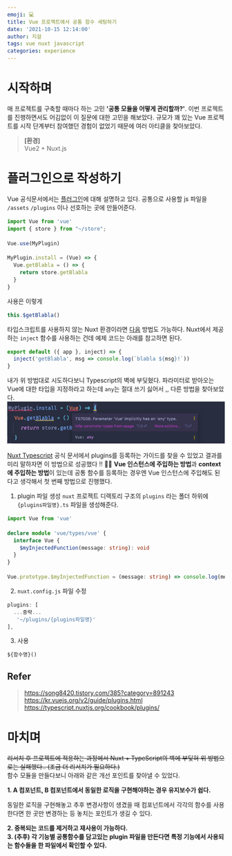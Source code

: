 ```yaml
---
emoji: 💻
title: Vue 프로젝트에서 공통 함수 세팅하기
date: '2021-10-15 12:14:00'
author: 지걸
tags: vue nuxt javascript
categories: experience
---
```


# 시작하며
매 프로젝트를 구축할 때마다 하는 고민 **'공통 모듈을 어떻게 관리할까?'**. 이번 프로젝트를 진행하면서도 어김없이 이 질문에 대한 고민을 해보았다. 규모가 꽤 있는 Vue 프로젝트를 시작 단계부터 참여했던 경험이 없었기 때문에 여러 아티클을 찾아보았다.

> **[환경]**   
Vue2 + Nuxt.js

# 플러그인으로 작성하기
Vue 공식문서에서는 [플러그인](https://kr.vuejs.org/v2/guide/plugins.html)에 대해 설명하고 있다. 공통으로 사용할 js 파일을 `/assets` `/plugins` 이나 선호하는 곳에 만들어준다.

```typescript
import Vue from 'vue'
import { store } from "~/store";

Vue.use(MyPlugin)

MyPlugin.install = (Vue) => {
  Vue.getBlabla = () => {
    return store.getBlabla
  }
}
```
사용은 이렇게
```typescript
this.$getBlabla()
```
타입스크립트를 사용하지 않는 Nuxt 환경이라면 [다음](https://nuxtjs.org/docs/directory-structure/plugins/#inject-in-root--context) 방법도 가능하다. Nuxt에서 제공하는 `inject` 함수를 사용하는 건데 예제 코드는 아래를 참고하면 된다.
```javascript
export default ({ app }, inject) => {
  inject('getBlabla', msg => console.log(`blabla ${msg}!`))
}
```

내가 위 방법대로 시도하다보니 Typescript의 벽에 부딪혔다. 파라미터로 받아오는 Vue에 대한 타입을 지정하라고 하는데 `any`는 절대 쓰기 싫어서 ,, 다른 방법을 찾아보았다.
![img.png](img.png)

[Nuxt Typescript](https://typescript.nuxtjs.org/cookbook/plugins/) 공식 문서에서 plugins를 등록하는 가이드를 찾을 수 있었고 결과를 미리 말하자면 이 방법으로 성공했다 !! 💪🏻 **Vue 인스턴스에 주입하는 방법**과 **context에 주입하는 방법**이 있는데 공통 함수를 등록하는 경우엔 Vue 인스턴스에 주입해도 된다고 생각해서 첫 번째 방법으로 진행했다.

1. plugin 파일 생성
`nuxt` 프로젝트 디렉토리 구조의 `plugins` 라는 폴더 하위에 `{plugins파일명}.ts` 파일을 생성해준다. 
```typescript
import Vue from 'vue'

declare module 'vue/types/vue' {
  interface Vue {
    $myInjectedFunction(message: string): void
  }
}

Vue.prototype.$myInjectedFunction = (message: string) => console.log(message)
```

2. `nuxt.config.js` 파일 수정
```typescript
plugins: [
  ...중략...
   '~/plugins/{plugins파일명}'
],
```

3. 사용
```typescript
${함수명}()
```
 

## Refer  
> https://song8420.tistory.com/385?category=891243  
> https://kr.vuejs.org/v2/guide/plugins.html  
> https://typescript.nuxtjs.org/cookbook/plugins/

# 마치며
~~리서치 후 프로젝트에 적용하는 과정에서 Nuxt + TypeScript의 벽에 부딪혀 위 방법으로는 실패했다.. (조금 더 리서치가 필요하다.)~~  
함수 모듈을 만들다보니 아래와 같은 개선 포인트를 찾아낼 수 있었다.  

**1. A 컴포넌트, B 컴포넌트에서 동일한 로직을 구현해야하는 경우 유지보수가 쉽다.**

동일한 로직을 구현해놓고 추후 변경사항이 생겼을 때 컴포넌트에서 각각의 함수를 사용한다면 한 곳만 변경하는 등 놓치는 포인트가 생길 수 있다.

**2. 중복되는 코드를 제거하고 재사용이 가능하다.**  
**3. (추후) 각 기능별 공통함수를 담고있는 plugin 파일을 만든다면 특정 기능에서 사용되는 함수들을 한 파일에서 확인할 수 있다.**